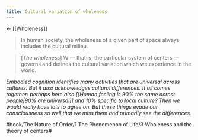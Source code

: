 ```yaml
---
title: Cultural variation of wholeness
---
```


<- [[Wholeness]]

> In human society, the wholeness of a given part of space always includes the cultural milieu.

> [*The wholeness*] W — that is, the particular system of centers — governs and defines the cultural variation which we experience in the world.

*Embodied cognition identifies many activities that are universal across cultures. But it also acknowledges cultural differences. It all comes together: perhaps here also [[Human feeling is 90% the same across people|90% are universal]] and 10% specific to local culture? Then we would really have lots to agree on. But these things evade our consciousness so well that we miss them and primarily see the differences.*

#book/The Nature of Order/1 The Phenomenon of Life/3 Wholeness and the theory of centers#
